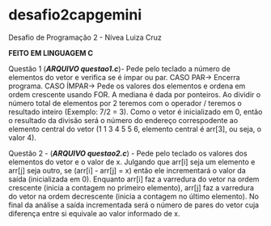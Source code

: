 # desafio2capgemini

Desafio de Programação 2 - Nívea Luiza Cruz

**FEITO EM LINGUAGEM C**


Questão 1 (*****ARQUIVO questao1.c*****)- Pede pelo teclado a número de elementos do vetor e verifica se é ímpar ou par. 
      CASO PAR-> Encerra programa. 
      CASO ÍMPAR-> Pede os valores dos elementos e ordena em ordem crescente usando FOR. 
                   A mediana é dada por ponteiros. Ao dividir o número total de elementos por 2 teremos com o operador / teremos o resultado inteiro (Exemplo: 7/2 = 3). 
                   Como o vetor é inicializado em 0, então o resultado da divisão será o número do endereço correspodente ao elemento central do vetor 
                    (1 1 3 4 5 5 6, elemento central é arr[3], ou seja, o valor 4). 

Questão 2 - (*****ARQUIVO questao2.c*****) - Pede pelo teclado os valores dos elementos do vetor e o valor de x. 
Julgando que arr[i] seja um elemento e arr[j] seja outro, se (arr[i] - arr[j] = x) então ele incrementará o valor da saída (inicializada em 0). 
Enquanto arr[i] faz a varredura do vetor na ordem crescente (inicia a contagem no primeiro elemento), 
arr[j] faz a varredura do vetor na ordem decrescente (inicia a contagem no último elemento). 
No final da análise a saída incrementada será o número de pares do vetor cuja diferença entre si equivale ao valor informado de x.
